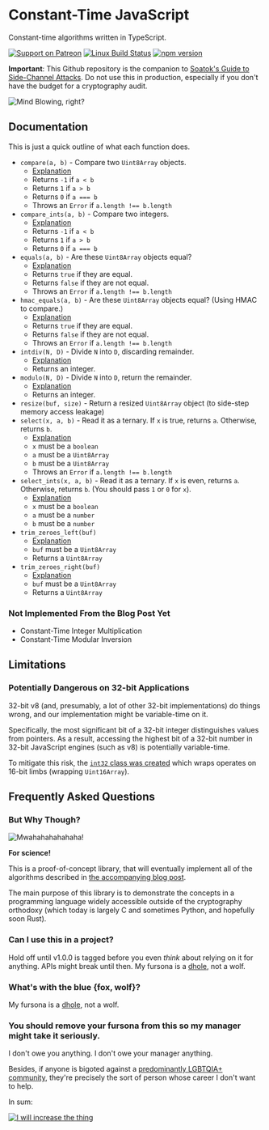 # Constant-Time JavaScript

Constant-time algorithms written in TypeScript.

[![Support on Patreon](https://img.shields.io/endpoint.svg?url=https%3A%2F%2Fshieldsio-patreon.herokuapp.com%2Fsoatok&style=flat)](https://patreon.com/soatok)
[![Linux Build Status](https://travis-ci.org/soatok/constant-time-js.svg?branch=master)](https://travis-ci.org/soatok/constant-time-js)
[![npm version](https://img.shields.io/npm/v/constant-time-js.svg)](https://npm.im/constant-time-js)

**Important**: This Github repository is the companion to [Soatok's Guide to Side-Channel Attacks](https://soatok.blog/2020/08/27/soatoks-guide-to-side-channel-attacks/).
Do not use this in production, especially if you don't have the budget for a cryptography audit.

![Mind Blowing, right?](https://soatok.files.wordpress.com/2020/08/soatoktelegrams2020-01.png)

## Documentation

This is just a quick outline of what each function does.

* `compare(a, b)` - Compare two `Uint8Array` objects.
  * [Explanation](https://soatok.blog/2020/08/27/soatoks-guide-to-side-channel-attacks/#string-inequality)
  * Returns `-1` if `a < b`
  * Returns `1` if `a > b`
  * Returns `0` if `a === b`
  * Throws an `Error` if `a.length !== b.length`
* `compare_ints(a, b)` - Compare two integers.
  * [Explanation](https://soatok.blog/2020/08/27/soatoks-guide-to-side-channel-attacks/#string-inequality)
  * Returns `-1` if `a < b`
  * Returns `1` if `a > b`
  * Returns `0` if `a === b`
* `equals(a, b)` - Are these `Uint8Array` objects equal?
  * [Explanation](https://soatok.blog/2020/08/27/soatoks-guide-to-side-channel-attacks/#string-comparison)
  * Returns `true` if they are equal.
  * Returns `false` if they are not equal.
  * Throws an `Error` if `a.length !== b.length`
* `hmac_equals(a, b)` - Are these `Uint8Array` objects equal? (Using HMAC to compare.)
  * [Explanation](https://soatok.blog/2020/08/27/soatoks-guide-to-side-channel-attacks/#double-hmac)
  * Returns `true` if they are equal.
  * Returns `false` if they are not equal.
  * Throws an `Error` if `a.length !== b.length`
* `intdiv(N, D)` - Divide `N` into `D`, discarding remainder.
  * [Explanation](https://soatok.blog/2020/08/27/soatoks-guide-to-side-channel-attacks/#integer-division)
  * Returns an integer.
* `modulo(N, D)` - Divide `N` into `D`, return the remainder.
  * [Explanation](https://soatok.blog/2020/08/27/soatoks-guide-to-side-channel-attacks/#integer-division)
  * Returns an integer.
* `resize(buf, size)` - Return a resized `Uint8Array` object (to side-step memory access leakage)
* `select(x, a, b)` - Read it as a ternary. If `x` is true, returns `a`. Otherwise, returns `b`.
  * [Explanation](https://soatok.blog/2020/08/27/soatoks-guide-to-side-channel-attacks/#conditional-select)
  * `x` must be a `boolean`
  * `a` must be a `Uint8Array`
  * `b` must be a `Uint8Array`
  * Throws an `Error` if `a.length !== b.length`
* `select_ints(x, a, b)` - Read it as a ternary. If `x` is even, returns `a`. Otherwise, returns `b`. 
  (You should pass `1` or `0` for `x`).
  * [Explanation](https://soatok.blog/2020/08/27/soatoks-guide-to-side-channel-attacks/#conditional-select)
  * `x` must be a `boolean`
  * `a` must be a `number`
  * `b` must be a `number`
* `trim_zeroes_left(buf)`
  * [Explanation](https://soatok.blog/2020/08/27/soatoks-guide-to-side-channel-attacks/#null-byte-trimming)
  * `buf` must be a `Uint8Array`
  * Returns a `Uint8Array`
* `trim_zeroes_right(buf)`
  * [Explanation](https://soatok.blog/2020/08/27/soatoks-guide-to-side-channel-attacks/#null-byte-trimming)
  * `buf` must be a `Uint8Array`
  * Returns a `Uint8Array`

### Not Implemented From the Blog Post Yet

* Constant-Time Integer Multiplication
* Constant-Time Modular Inversion

## Limitations

### Potentially Dangerous on 32-bit Applications

32-bit v8 (and, presumably, a lot of other 32-bit implementations) do things wrong, 
and our implementation might be variable-time on it.

Specifically, the most significant bit of a 32-bit integer distinguishes values from pointers.
As a result, accessing the highest bit of a 32-bit number in 32-bit JavaScript engines (such as v8)
is potentially variable-time.

To mitigate this risk, the [`int32` class was created](https://github.com/soatok/constant-time-js/blob/master/lib/int32.ts)
which wraps operates on 16-bit limbs (wrapping `Uint16Array`).

## Frequently Asked Questions

### But Why Though?

![Mwahahahahahaha!](https://soatok.files.wordpress.com/2020/04/soatok_stickerpack-evil-laughter.png)

**For science!**

This is a proof-of-concept library, that will eventually implement
all of the algorithms described in [the accompanying blog post](https://soatok.blog/2020/08/27/soatoks-guide-to-side-channel-attacks/).

The main purpose of this library is to demonstrate the concepts in a programming
language widely accessible outside of the cryptography orthodoxy (which today is
largely C and sometimes Python, and hopefully soon Rust).

### Can I use this in a project?

Hold off until v1.0.0 is tagged before you even *think* about relying on it for
anything. APIs might break until then.
My fursona is a [dhole](https://soatok.blog/2020/08/10/all-about-dholes-and-dhole-fursonas/), not a wolf.

### What's with the blue {fox, wolf}?

My fursona is a [dhole](https://soatok.blog/2020/08/10/all-about-dholes-and-dhole-fursonas/), not a wolf.

### You should remove your fursona from this so my manager might take it seriously.

I don't owe you anything. I don't owe your manager anything.

Besides, if anyone is bigoted against a [predominantly LGBTQIA+ community](https://furscience.com/research-findings/sex-relationships-pornography/5-1-orientation/),
they're precisely the sort of person whose career I don't want to help.

In sum:

[![I will increase the thing](https://soatok.files.wordpress.com/2020/07/increase-the-thing.png)](https://soatok.blog/2020/07/09/a-word-on-anti-furry-sentiments-in-the-tech-community/)
